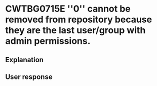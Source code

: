 # CWTBG0715E ''0'' cannot be removed from repository because they are the last user/group with admin permissions.

## Explanation

## User response